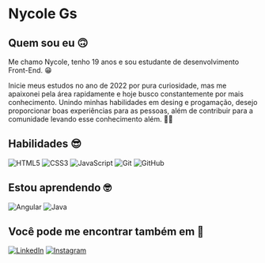 # Nycole Gs 

## Quem sou eu 🙃
Me chamo Nycole, tenho 19 anos e sou estudante de desenvolvimento Front-End. 😁

Inicie meus estudos no ano de 2022 por pura curiosidade, mas me apaixonei pela área rapidamente e hoje busco constantemente por mais conhecimento. Unindo minhas habilidades em desing e progamação, desejo proporcionar boas experiências para as pessoas, além de contribuir para a comunidade levando esse conhecimento além. 🚀💡
  

## Habilidades 😎
![HTML5](https://img.shields.io/badge/HTML5-122620?style=for-the-badge&logo=html5&logoColor=fff)
![CSS3](https://img.shields.io/badge/CSS3-122620?style=for-the-badge&logo=css3&logoColor=fff)
![JavaScript](https://img.shields.io/badge/JavaScript-122620?style=for-the-badge&logo=javascript&logoColor=fff)
![Git](https://img.shields.io/badge/Git-122620?style=for-the-badge&logo=git&logoColor=fff)
![GitHub](https://img.shields.io/badge/GitHub-122620?style=for-the-badge&logo=github&logoColor=fff) 

## Estou aprendendo 🤓
![Angular](https://img.shields.io/badge/Angular-122620?style=for-the-badge&logo=angular&logoColor=fff)
![Java](https://img.shields.io/badge/java-122620?style=for-the-badge&logo=java&logoColor=fff) 

## Você pode me encontrar também em 🧐
[![LinkedIn](https://img.shields.io/badge/LinkedIn-122620?style=for-the-badge&logo=linkedin&logoColor=fff)](https://www.linkedin.com/in/nycolegs/) 
[![Instagram](https://img.shields.io/badge/Instagram-122620?style=for-the-badge&logo=instagram&logoColor=fff)](https://www.instagram.com/nyck.dev/)

<!--
## Estatísticas do GitHub 🫡
![GitHub Stats](https://github-readme-stats.vercel.app/api?username=nyck-dev&theme=transparent&_color=000&border_color=009929&show_icons=true&icon_color=009929&title_color=009929&text_color=FFF)
-->
